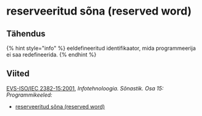 # reserveeritud sõna \(reserved word\)

## Tähendus

{% hint style="info" %}
eeldefineeritud identifikaator, mida programmeerija ei saa redefineerida.
{% endhint %}

## Viited

[EVS-ISO/IEC 2382-15:2001](https://www.evs.ee/et/evs-iso-iec-2382-15-2001), _Infotehnoloogia. Sõnastik. Osa 15: Programmikeeled:_

* [reserveeritud sõna \(reserved word\)](http://www.eki.ee/dict/its/index.cgi?Q=D30B7454-6C03-1014-88DC-FC5F0DBED45A&F=GUID&C01=1&C02=0&C10=1)

